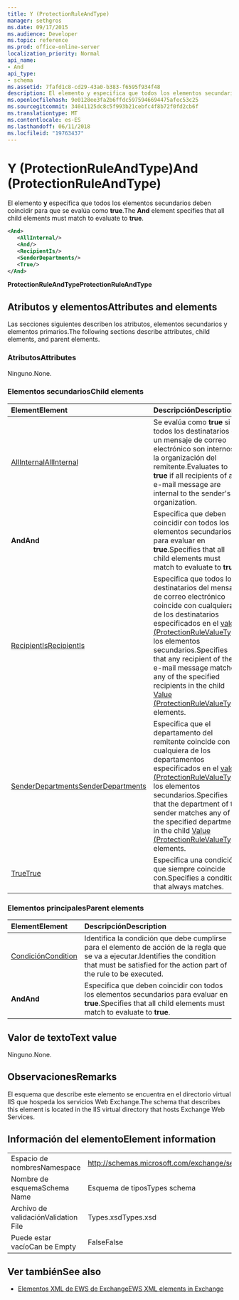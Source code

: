 ```yaml
---
title: Y (ProtectionRuleAndType)
manager: sethgros
ms.date: 09/17/2015
ms.audience: Developer
ms.topic: reference
ms.prod: office-online-server
localization_priority: Normal
api_name:
- And
api_type:
- schema
ms.assetid: 7fafd1c8-cd29-43a0-b383-f6595f934f48
description: El elemento y especifica que todos los elementos secundarios deben coincidir para que se evalúa como verdadero.
ms.openlocfilehash: 9e0128ee3fa2b6ffdc5975946694475afec53c25
ms.sourcegitcommit: 34041125dc8c5f993b21cebfc4f8b72f0fd2cb6f
ms.translationtype: MT
ms.contentlocale: es-ES
ms.lasthandoff: 06/11/2018
ms.locfileid: "19763437"
---
```

# <a name="and-protectionruleandtype"></a><span data-ttu-id="aeb62-103">Y (ProtectionRuleAndType)</span><span class="sxs-lookup"><span data-stu-id="aeb62-103">And (ProtectionRuleAndType)</span></span>

<span data-ttu-id="aeb62-104">El elemento **y** especifica que todos los elementos secundarios deben coincidir para que se evalúa como **true**.</span><span class="sxs-lookup"><span data-stu-id="aeb62-104">The **And** element specifies that all child elements must match to evaluate to **true**.</span></span>
  
```xml
<And>
   <AllInternal/>
   <And/>
   <RecipientIs/>
   <SenderDepartments/>
   <True/>
</And>
```

 <span data-ttu-id="aeb62-105">**ProtectionRuleAndType**</span><span class="sxs-lookup"><span data-stu-id="aeb62-105">**ProtectionRuleAndType**</span></span>
## <a name="attributes-and-elements"></a><span data-ttu-id="aeb62-106">Atributos y elementos</span><span class="sxs-lookup"><span data-stu-id="aeb62-106">Attributes and elements</span></span>

<span data-ttu-id="aeb62-107">Las secciones siguientes describen los atributos, elementos secundarios y elementos primarios.</span><span class="sxs-lookup"><span data-stu-id="aeb62-107">The following sections describe attributes, child elements, and parent elements.</span></span>
  
### <a name="attributes"></a><span data-ttu-id="aeb62-108">Atributos</span><span class="sxs-lookup"><span data-stu-id="aeb62-108">Attributes</span></span>

<span data-ttu-id="aeb62-109">Ninguno.</span><span class="sxs-lookup"><span data-stu-id="aeb62-109">None.</span></span>
  
### <a name="child-elements"></a><span data-ttu-id="aeb62-110">Elementos secundarios</span><span class="sxs-lookup"><span data-stu-id="aeb62-110">Child elements</span></span>

|<span data-ttu-id="aeb62-111">**Element**</span><span class="sxs-lookup"><span data-stu-id="aeb62-111">**Element**</span></span>|<span data-ttu-id="aeb62-112">**Descripción**</span><span class="sxs-lookup"><span data-stu-id="aeb62-112">**Description**</span></span>|
|:-----|:-----|
|[<span data-ttu-id="aeb62-113">AllInternal</span><span class="sxs-lookup"><span data-stu-id="aeb62-113">AllInternal</span></span>](allinternal.md) <br/> |<span data-ttu-id="aeb62-114">Se evalúa como **true** si todos los destinatarios de un mensaje de correo electrónico son internos a la organización del remitente.</span><span class="sxs-lookup"><span data-stu-id="aeb62-114">Evaluates to **true** if all recipients of an e-mail message are internal to the sender's organization.</span></span>  <br/> |
|<span data-ttu-id="aeb62-115">**And**</span><span class="sxs-lookup"><span data-stu-id="aeb62-115">**And**</span></span> <br/> |<span data-ttu-id="aeb62-116">Especifica que deben coincidir con todos los elementos secundarios para evaluar en **true**.</span><span class="sxs-lookup"><span data-stu-id="aeb62-116">Specifies that all child elements must match to evaluate to **true**.</span></span>  <br/> |
|[<span data-ttu-id="aeb62-117">RecipientIs</span><span class="sxs-lookup"><span data-stu-id="aeb62-117">RecipientIs</span></span>](recipientis.md) <br/> |<span data-ttu-id="aeb62-118">Especifica que todos los destinatarios del mensaje de correo electrónico coincide con cualquiera de los destinatarios especificados en el [valor (ProtectionRuleValueType)](value-protectionrulevaluetype.md) los elementos secundarios.</span><span class="sxs-lookup"><span data-stu-id="aeb62-118">Specifies that any recipient of the e-mail message matches any of the specified recipients in the child [Value (ProtectionRuleValueType)](value-protectionrulevaluetype.md) elements.</span></span>  <br/> |
|[<span data-ttu-id="aeb62-119">SenderDepartments</span><span class="sxs-lookup"><span data-stu-id="aeb62-119">SenderDepartments</span></span>](senderdepartments.md) <br/> |<span data-ttu-id="aeb62-120">Especifica que el departamento del remitente coincide con cualquiera de los departamentos especificados en el [valor (ProtectionRuleValueType)](value-protectionrulevaluetype.md) los elementos secundarios.</span><span class="sxs-lookup"><span data-stu-id="aeb62-120">Specifies that the department of the sender matches any of the specified departments in the child [Value (ProtectionRuleValueType)](value-protectionrulevaluetype.md) elements.</span></span>  <br/> |
|[<span data-ttu-id="aeb62-121">True</span><span class="sxs-lookup"><span data-stu-id="aeb62-121">True</span></span>](true.md) <br/> |<span data-ttu-id="aeb62-122">Especifica una condición que siempre coincide con.</span><span class="sxs-lookup"><span data-stu-id="aeb62-122">Specifies a condition that always matches.</span></span>  <br/> |
   
### <a name="parent-elements"></a><span data-ttu-id="aeb62-123">Elementos principales</span><span class="sxs-lookup"><span data-stu-id="aeb62-123">Parent elements</span></span>

|<span data-ttu-id="aeb62-124">**Element**</span><span class="sxs-lookup"><span data-stu-id="aeb62-124">**Element**</span></span>|<span data-ttu-id="aeb62-125">**Descripción**</span><span class="sxs-lookup"><span data-stu-id="aeb62-125">**Description**</span></span>|
|:-----|:-----|
|[<span data-ttu-id="aeb62-126">Condición</span><span class="sxs-lookup"><span data-stu-id="aeb62-126">Condition</span></span>](condition.md) <br/> |<span data-ttu-id="aeb62-127">Identifica la condición que debe cumplirse para el elemento de acción de la regla que se va a ejecutar.</span><span class="sxs-lookup"><span data-stu-id="aeb62-127">Identifies the condition that must be satisfied for the action part of the rule to be executed.</span></span>  <br/> |
|<span data-ttu-id="aeb62-128">**And**</span><span class="sxs-lookup"><span data-stu-id="aeb62-128">**And**</span></span> <br/> |<span data-ttu-id="aeb62-129">Especifica que deben coincidir con todos los elementos secundarios para evaluar en **true**.</span><span class="sxs-lookup"><span data-stu-id="aeb62-129">Specifies that all child elements must match to evaluate to **true**.</span></span>  <br/> |
   
## <a name="text-value"></a><span data-ttu-id="aeb62-130">Valor de texto</span><span class="sxs-lookup"><span data-stu-id="aeb62-130">Text value</span></span>

<span data-ttu-id="aeb62-131">Ninguno.</span><span class="sxs-lookup"><span data-stu-id="aeb62-131">None.</span></span>
  
## <a name="remarks"></a><span data-ttu-id="aeb62-132">Observaciones</span><span class="sxs-lookup"><span data-stu-id="aeb62-132">Remarks</span></span>

<span data-ttu-id="aeb62-133">El esquema que describe este elemento se encuentra en el directorio virtual IIS que hospeda los servicios Web Exchange.</span><span class="sxs-lookup"><span data-stu-id="aeb62-133">The schema that describes this element is located in the IIS virtual directory that hosts Exchange Web Services.</span></span>
  
## <a name="element-information"></a><span data-ttu-id="aeb62-134">Información del elemento</span><span class="sxs-lookup"><span data-stu-id="aeb62-134">Element information</span></span>

|||
|:-----|:-----|
|<span data-ttu-id="aeb62-135">Espacio de nombres</span><span class="sxs-lookup"><span data-stu-id="aeb62-135">Namespace</span></span>  <br/> |http://schemas.microsoft.com/exchange/services/2006/types  <br/> |
|<span data-ttu-id="aeb62-136">Nombre de esquema</span><span class="sxs-lookup"><span data-stu-id="aeb62-136">Schema Name</span></span>  <br/> |<span data-ttu-id="aeb62-137">Esquema de tipos</span><span class="sxs-lookup"><span data-stu-id="aeb62-137">Types schema</span></span>  <br/> |
|<span data-ttu-id="aeb62-138">Archivo de validación</span><span class="sxs-lookup"><span data-stu-id="aeb62-138">Validation File</span></span>  <br/> |<span data-ttu-id="aeb62-139">Types.xsd</span><span class="sxs-lookup"><span data-stu-id="aeb62-139">Types.xsd</span></span>  <br/> |
|<span data-ttu-id="aeb62-140">Puede estar vacío</span><span class="sxs-lookup"><span data-stu-id="aeb62-140">Can be Empty</span></span>  <br/> |<span data-ttu-id="aeb62-141">False</span><span class="sxs-lookup"><span data-stu-id="aeb62-141">False</span></span>  <br/> |
   
## <a name="see-also"></a><span data-ttu-id="aeb62-142">Ver también</span><span class="sxs-lookup"><span data-stu-id="aeb62-142">See also</span></span>

- [<span data-ttu-id="aeb62-143">Elementos XML de EWS de Exchange</span><span class="sxs-lookup"><span data-stu-id="aeb62-143">EWS XML elements in Exchange</span></span>](ews-xml-elements-in-exchange.md)

